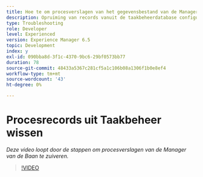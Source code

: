 ```yaml
---
title: Hoe te om procesverslagen van het gegevensbestand van de Manager van de Baan te zuiveren
description: Opruiming van records vanuit de taakbeheerdatabase configureren
type: Troubleshooting
role: Developer
level: Experienced
version: Experience Manager 6.5
topic: Development
index: y
exl-id: 090bba8d-3f1c-4370-9bc6-29bf0573bb77
duration: 78
source-git-commit: 48433a5367c281cf5a1c106b08a1306f1b0e8ef4
workflow-type: tm+mt
source-wordcount: '43'
ht-degree: 0%

---
```


# Procesrecords uit Taakbeheer wissen

*Deze video loopt door de stappen om procesverslagen van de Manager van de Baan te zuiveren.*

>[!VIDEO](https://video.tv.adobe.com/v/335577?quality=12&learn=on)
